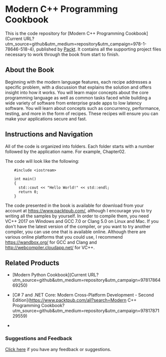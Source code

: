 # Modern C++ Programming Cookbook
This is the code repository for [Modern C++ Programming Cookbook](Current URL?utm_source=github&utm_medium=repository&utm_campaign=978-1-78646-518-4), published by [Packt](https://www.packtpub.com/?utm_source=github). It contains all the supporting project files necessary to work through the book from start to finish.
## About the Book
Beginning with the modern language features, each recipe addresses a specific problem, with a discussion that explains the solution and offers insight into how it works. You will learn major concepts about the core programming language as well as common tasks faced while building a wide variety of software from enterprise grade apps to low latency software. You will learn about concepts such as concurrency, performance, testing, and more in the form of recipes. These recipes will ensure you can make your applications secure and fast.
## Instructions and Navigation
All of the code is organized into folders. Each folder starts with a number followed by the application name. For example, Chapter02.



The code will look like the following:
```
    #include <iostream>

    int main()
    {
      std::cout << "Hello World!" << std::endl;
      return 0;
    }
```

The code presented in the book is available for download from your account at https://www.packtpub.com/, although I encourage you to try writing all the samples by yourself. In order to compile them, you need VC++ 2017 on Windows and GCC 7.0 or Clang 5.0 on Linux and Mac. If you don't have the latest version of the compiler, or you want to try another compiler, you can use one that is available online. Although there are various online platforms that you could use, I recommend https://wandbox.org/ for GCC and Clang and http://webcompiler.cloudapp.net/ for VC++.

## Related Products
* [Modern Python Cookbook](Current URL?utm_source=github&utm_medium=repository&utm_campaign=9781786469250)

* [C# 7 and .NET Core: Modern Cross-Platform Development - Second Edition](https://www.packtpub.com/all?search=Modern C++ Programming Cookbook?utm_source=github&utm_medium=repository&utm_campaign=9781787129559)

* []()

### Suggestions and Feedback
[Click here](https://docs.google.com/forms/d/e/1FAIpQLSe5qwunkGf6PUvzPirPDtuy1Du5Rlzew23UBp2S-P3wB-GcwQ/viewform) if you have any feedback or suggestions.
